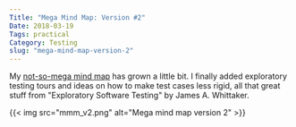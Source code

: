 ```yaml
---
Title: "Mega Mind Map: Version #2"
Date: 2018-03-19
Tags: practical
Category: Testing
slug: "mega-mind-map-version-2"
---
```


My [not-so-mega mind map](https://github.com/aviskase/mega-mind-map) has grown a little bit. I finally added exploratory testing tours and ideas on how to make test cases less rigid, all that great stuff from "Exploratory Software Testing" by James A. Whittaker.


{{< img src="mmm_v2.png" alt="Mega mind map version 2" >}}